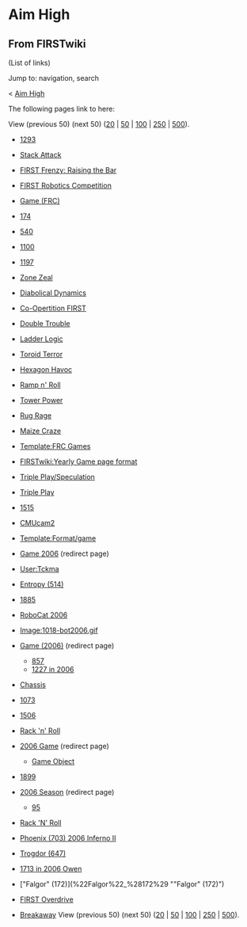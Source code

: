 # Aim High

## From FIRSTwiki

(List of links)

Jump to: navigation, search

< [Aim High](/index.php?title=Aim_High&redirect=no "Aim High")

The following pages link to here:

View (previous 50) (next 50) ([20](/index.php?title=Special:Whatlinkshere/Aim_High&limit=20&from=0 "Special:Whatlinkshere/Aim High") | [50](/index.php?title=Special:Whatlinkshere/Aim_High&limit=50&from=0 "Special:Whatlinkshere/Aim High") | [100](/index.php?title=Special:Whatlinkshere/Aim_High&limit=100&from=0 "Special:Whatlinkshere/Aim High") | [250](/index.php?title=Special:Whatlinkshere/Aim_High&limit=250&from=0 "Special:Whatlinkshere/Aim High") | [500](/index.php?title=Special:Whatlinkshere/Aim_High&limit=500&from=0 "Special:Whatlinkshere/Aim High")).

- [1293](1293 "1293")
- [Stack Attack](Stack_Attack "Stack Attack")
- [FIRST Frenzy: Raising the Bar](FIRST_Frenzy:_Raising_the_Bar "FIRST Frenzy: Raising the Bar")
- [FIRST Robotics Competition](FIRST_Robotics_Competition "FIRST Robotics Competition")
- [Game (FRC)](Game_%28FRC%29 "Game \(FRC\)")
- [174](174 "174")
- [540](540 "540")
- [1100](1100 "1100")
- [1197](1197 "1197")
- [Zone Zeal](Zone_Zeal "Zone Zeal")
- [Diabolical Dynamics](Diabolical_Dynamics "Diabolical Dynamics")
- [Co-Opertition FIRST](Co-Opertition_FIRST "Co-Opertition FIRST")
- [Double Trouble](Double_Trouble "Double Trouble")
- [Ladder Logic](Ladder_Logic "Ladder Logic")
- [Toroid Terror](Toroid_Terror "Toroid Terror")
- [Hexagon Havoc](Hexagon_Havoc "Hexagon Havoc")
- [Ramp n' Roll](Ramp_n%27_Roll "Ramp n' Roll")
- [Tower Power](Tower_Power "Tower Power")
- [Rug Rage](Rug_Rage "Rug Rage")
- [Maize Craze](Maize_Craze "Maize Craze")
- [Template:FRC Games](Template:FRC_Games "Template:FRC Games")
- [FIRSTwiki:Yearly Game page format](FIRSTwiki:Yearly_Game_page_format "FIRSTwiki:Yearly Game page format")
- [Triple Play/Speculation](Triple_Play/Speculation "Triple Play/Speculation")
- [Triple Play](triple-play)
- [1515](1515 "1515")
- [CMUcam2](CMUcam2 "CMUcam2")
- [Template:Format/game](Template:Format/game "Template:Format/game")
- [Game 2006](/index.php?title=Game_2006&redirect=no "Game 2006") (redirect page)
- [User:Tckma](User:Tckma "User:Tckma")
- [Entropy (514)](Entropy_%28514%29 "Entropy \(514\)")
- [1885](1885 "1885")
- [RoboCat 2006](RoboCat_2006 "RoboCat 2006")
- [Image:1018-bot2006.gif](Image:1018-bot2006.gif "Image:1018-bot2006.gif")
- [Game (2006)](/index.php?title=Game_%282006%29&redirect=no "Game \(2006\)") (redirect page) 

  - [857](857 "857")
  - [1227 in 2006](1227_in_2006 "1227 in 2006")

- [Chassis](Chassis "Chassis")
- [1073](1073 "1073")
- [1506](1506 "1506")
- [Rack 'n' Roll](Rack_%27n%27_Roll "Rack 'n' Roll")
- [2006 Game](/index.php?title=2006_Game&redirect=no "2006 Game") (redirect page) 

  - [Game Object](Game_Object "Game Object")

- [1899](1899 "1899")
- [2006 Season](/index.php?title=2006_Season&redirect=no "2006 Season") (redirect page) 

  - [95](95 "95")

- [Rack 'N' Roll](Rack_%27N%27_Roll "Rack 'N' Roll")
- [Phoenix (703) 2006 Inferno II](Phoenix_%28703%29_2006_Inferno_II "Phoenix \(703\) 2006 Inferno II")
- [Trogdor (647)](Trogdor_%28647%29 "Trogdor \(647\)")
- [1713 in 2006 Owen](1713_in_2006_Owen "1713 in 2006 Owen")
- ["Falgor" (172)](%22Falgor%22_%28172%29 ""Falgor" \(172\)")
- [FIRST Overdrive](FIRST_Overdrive "FIRST Overdrive")
- [Breakaway](Breakaway "Breakaway") View (previous 50) (next 50) ([20](/index.php?title=Special:Whatlinkshere/Aim_High&limit=20&from=0 "Special:Whatlinkshere/Aim High") | [50](/index.php?title=Special:Whatlinkshere/Aim_High&limit=50&from=0 "Special:Whatlinkshere/Aim High") | [100](/index.php?title=Special:Whatlinkshere/Aim_High&limit=100&from=0 "Special:Whatlinkshere/Aim High") | [250](/index.php?title=Special:Whatlinkshere/Aim_High&limit=250&from=0 "Special:Whatlinkshere/Aim High") | [500](/index.php?title=Special:Whatlinkshere/Aim_High&limit=500&from=0 "Special:Whatlinkshere/Aim High")).
